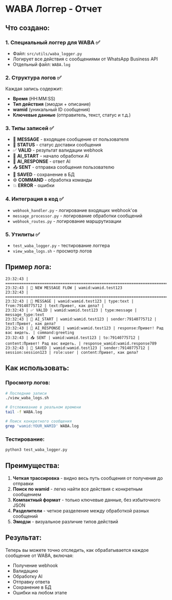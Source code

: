 # WABA Логгер - Отчет

## Что создано:

### 1. **Специальный логгер для WABA** ✅
- Файл: `src/utils/waba_logger.py`
- Логирует все действия с сообщениями от WhatsApp Business API
- Отдельный файл: `WABA.log`

### 2. **Структура логов** ✅
Каждая запись содержит:
- **Время** (HH:MM:SS)
- **Тип действия** (эмодзи + описание)
- **wamid** (уникальный ID сообщения)
- **Ключевые данные** (отправитель, текст, статус и т.д.)

### 3. **Типы записей** ✅
- 📨 **MESSAGE** - входящее сообщение от пользователя
- 📨 **STATUS** - статус доставки сообщения
- ✅ **VALID** - результат валидации webhook
- 🤖 **AI_START** - начало обработки AI
- 🤖 **AI_RESPONSE** - ответ AI
- 📤 **SENT** - отправка сообщения пользователю
- 💾 **SAVED** - сохранение в БД
- ⚙️ **COMMAND** - обработка команды
- 💥 **ERROR** - ошибки

### 4. **Интеграция в код** ✅
- `webhook_handler.py` - логирование входящих webhook'ов
- `message_processor.py` - логирование обработки сообщений
- `webhook_routes.py` - логирование маршрутизации

### 5. **Утилиты** ✅
- `test_waba_logger.py` - тестирование логгера
- `view_waba_logs.sh` - просмотр логов

## Пример лога:

```
23:32:43 | ================================================================================
23:32:43 | 🔄 NEW MESSAGE FLOW | wamid:wamid.test123
23:32:43 | ================================================================================
23:32:43 | 📨 MESSAGE | wamid:wamid.test123 | type:text | from:79140775712 | text:Привет, как дела? | 
23:32:43 | ✅ VALID | wamid:wamid.test123 | type:message | message_type:text
23:32:43 | 🤖 AI_START | wamid:wamid.test123 | sender:79140775712 | text:Привет, как дела?
23:32:43 | 🤖 AI_RESPONSE | wamid:wamid.test123 | response:Привет! Рад вас видеть. | command:greeting
23:32:43 | 📤 SENT | wamid:wamid.test123 | to:79140775712 | content:Привет! Рад вас видеть. | response_wamid:wamid.response789
23:32:43 | 💾 SAVED | wamid:wamid.test123 | sender:79140775712 | session:session123 | role:user | content:Привет, как дела?
```

## Как использовать:

### Просмотр логов:
```bash
# Последние записи
./view_waba_logs.sh

# Отслеживание в реальном времени
tail -f WABA.log

# Поиск конкретного сообщения
grep 'wamid:YOUR_WAMID' WABA.log
```

### Тестирование:
```bash
python3 test_waba_logger.py
```

## Преимущества:

1. **Четкая трассировка** - видно весь путь сообщения от получения до отправки
2. **Поиск по wamid** - легко найти все действия с конкретным сообщением
3. **Компактный формат** - только ключевые данные, без избыточного JSON
4. **Разделители** - четкое разделение между обработкой разных сообщений
5. **Эмодзи** - визуальное различие типов действий

## Результат:
Теперь вы можете точно отследить, как обрабатывается каждое сообщение от WABA, включая:
- Получение webhook
- Валидацию
- Обработку AI
- Отправку ответа
- Сохранение в БД
- Ошибки на любом этапе 